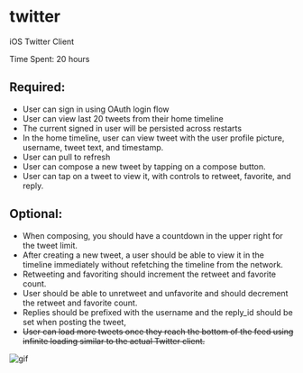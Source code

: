 twitter
=======

iOS Twitter Client

Time Spent: 20 hours

Required:
------
- User can sign in using OAuth login flow
- User can view last 20 tweets from their home timeline
- The current signed in user will be persisted across restarts
- In the home timeline, user can view tweet with the user profile picture, username, tweet text, and timestamp.
- User can pull to refresh
- User can compose a new tweet by tapping on a compose button.
- User can tap on a tweet to view it, with controls to retweet, favorite, and reply.

Optional:
-------
- When composing, you should have a countdown in the upper right for the tweet limit.
- After creating a new tweet, a user should be able to view it in the timeline immediately without refetching the timeline from the network.
- Retweeting and favoriting should increment the retweet and favorite count.
- User should be able to unretweet and unfavorite and should decrement the retweet and favorite count.
- Replies should be prefixed with the username and the reply_id should be set when posting the tweet,
- ~~User can load more tweets once they reach the bottom of the feed using infinite loading similar to the actual Twitter client.~~

![gif](https://raw.github.com/devanessa/twitter/master/walkthrough.gif)
